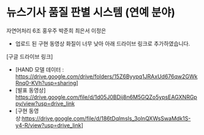 
# 뉴스기사 품질 판별 시스템 (연예 분야)

자연어처리 6조 홍우주 박준희 최은서 이정은

* 업로드 된 구현 동영상 화질이 너무 낮아 아래 드라이브 링크로 추가하였습니다. 

[구글 드라이브 링크]
* [HAND 모델 데이터 : https://drive.google.com/drive/folders/15Z6Byypq1JRAxUd676qw2GWkRnq0-KVh?usp=sharing]
* [발표 동영상]
https://drive.google.com/file/d/1d05J0BDij8n6M5GQZo5ypsEAGXNRGppy/view?usp=drive_link
* [구현 동영상:https://drive.google.com/file/d/186tDqlmsIs_3olnQXWsSwaMdk1S-y4-R/view?usp=drive_link]
